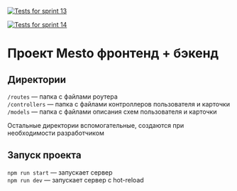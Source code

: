 [![Tests for sprint 13](https://github.com/kamelyanov/express-mesto-gha/actions/workflows/tests-13-sprint.yml/badge.svg)](https://github.com/kamelyanov/express-mesto-gha/actions/workflows/tests-13-sprint.yml) 


[![Tests for sprint 14](https://github.com/kamelyanov/express-mesto-gha/actions/workflows/tests-14-sprint.yml/badge.svg)](https://github.com/kamelyanov/express-mesto-gha/actions/workflows/tests-14-sprint.yml)
# Проект Mesto фронтенд + бэкенд

## Директории

`/routes` — папка с файлами роутера  
`/controllers` — папка с файлами контроллеров пользователя и карточки   
`/models` — папка с файлами описания схем пользователя и карточки  
  
Остальные директории вспомогательные, создаются при необходимости разработчиком

## Запуск проекта

`npm run start` — запускает сервер   
`npm run dev` — запускает сервер с hot-reload
